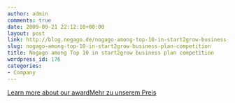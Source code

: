 ```yaml
---
author: admin
comments: true
date: 2009-09-21 22:12:10+00:00
layout: post
link: http://blog.nogago.de/nogago-among-top-10-in-start2grow-business-plan-competition/
slug: nogago-among-top-10-in-start2grow-business-plan-competition
title: Nogago among Top 10 in start2grow business plan competition
wordpress_id: 176
categories:
- Company
---
```


[Learn more about our award](http://www.start2grow.de/de/services/news/news_detail.jsp?cid=352083)[Mehr zu unserem Preis](http://www.start2grow.de/de/services/news/news_detail.jsp?cid=352083)
